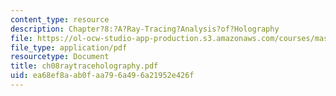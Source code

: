 ```yaml
---
content_type: resource
description: Chapter?8:?A?Ray-Tracing?Analysis?of?Holography
file: https://ol-ocw-studio-app-production.s3.amazonaws.com/courses/mas-450-holographic-imaging-spring-2003/ea68ef8aab0faa796a496a21952e426f_ch08raytraceholography.pdf
file_type: application/pdf
resourcetype: Document
title: ch08raytraceholography.pdf
uid: ea68ef8a-ab0f-aa79-6a49-6a21952e426f
---
```

